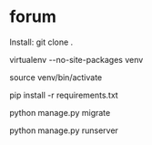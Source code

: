 # forum

Install:
git clone <repo> .

virtualenv --no-site-packages venv

source venv/bin/activate

pip install -r requirements.txt

python manage.py migrate

python manage.py runserver
